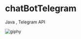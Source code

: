 # chatBotTelegram
Java , Telegram API



![giphy](https://user-images.githubusercontent.com/92497107/230754205-33b26998-a971-46fb-9c59-ae55fe05f346.gif)
